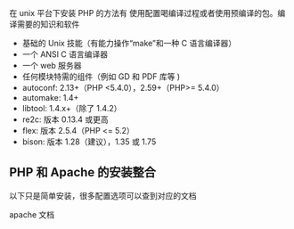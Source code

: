 在 unix 平台下安装 PHP 的方法有 使用配置喝编译过程或者使用预编译的包。编译需要的知识和软件

- 基础的 Unix 技能（有能力操作“make”和一种 C 语言编译器）
- 一个 ANSI C 语言编译器
- 一个 web 服务器
- 任何模块特需的组件（例如 GD 和 PDF 库等 )
- autoconf: 2.13+（PHP <5.4.0），2.59+（PHP>= 5.4.0）
- automake: 1.4+
- libtool: 1.4.x+（除了 1.4.2）
- re2c: 版本 0.13.4 或更高
- flex: 版本 2.5.4（PHP <= 5.2）
- bison: 版本 1.28（建议），1.35 或 1.75



## PHP 和 Apache 的安装整合

以下只是简单安装，很多配置选项可以查到对应的文档

apache 文档 

[apache 文档]: http://httpd.apache.org/docs/current/